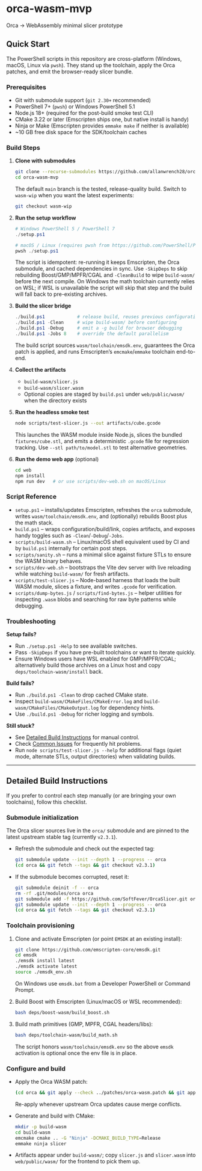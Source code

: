 # orca-wasm-mvp
Orca → WebAssembly minimal slicer prototype

## Quick Start

The PowerShell scripts in this repository are cross-platform (Windows, macOS, Linux via `pwsh`). They stand up the toolchain, apply the Orca patches, and emit the browser-ready slicer bundle.

### Prerequisites
- Git with submodule support (`git 2.30+` recommended)
- PowerShell 7+ (`pwsh`) or Windows PowerShell 5.1
- Node.js 18+ (required for the post-build smoke test CLI)
- CMake 3.22 or later (Emscripten ships one, but native install is handy)
- Ninja or Make (Emscripten provides `emmake make` if neither is available)
- ~10 GB free disk space for the SDK/toolchain caches

### Build Steps

1. **Clone with submodules**
   ```bash
   git clone --recurse-submodules https://github.com/allanwrench28/orca-wasm-mvp.git
   cd orca-wasm-mvp
   ```
   The default `main` branch is the tested, release-quality build. Switch to
   `wasm-wip` when you want the latest experiments:
   ```bash
   git checkout wasm-wip
   ```

2. **Run the setup workflow**
   ```powershell
   # Windows PowerShell 5 / PowerShell 7
   ./setup.ps1

   # macOS / Linux (requires pwsh from https://github.com/PowerShell/PowerShell)
   pwsh ./setup.ps1
   ```
   The script is idempotent: re-running it keeps Emscripten, the Orca submodule, and cached dependencies in sync. Use `-SkipDeps` to skip rebuilding Boost/GMP/MPFR/CGAL and `-CleanBuild` to wipe `build-wasm/` before the next compile. On Windows the math toolchain currently relies on WSL; if WSL is unavailable the script will skip that step and the build will fall back to pre-existing archives.

3. **Build the slicer bridge**
   ```powershell
   ./build.ps1            # release build, reuses previous configuration
   ./build.ps1 -Clean     # wipe build-wasm/ before configuring
   ./build.ps1 -Debug     # emit a -g build for browser debugging
   ./build.ps1 -Jobs 8    # override the default parallelism
   ```
   The build script sources `wasm/toolchain/emsdk.env`, guarantees the Orca patch is applied, and runs Emscripten’s `emcmake`/`emmake` toolchain end-to-end.

4. **Collect the artifacts**
   - `build-wasm/slicer.js`
   - `build-wasm/slicer.wasm`
   - Optional copies are staged by `build.ps1` under `web/public/wasm/` when the directory exists

5. **Run the headless smoke test**
   ```bash
   node scripts/test-slicer.js --out artifacts/cube.gcode
   ```
   This launches the WASM module inside Node.js, slices the bundled `fixtures/cube.stl`,
   and emits a deterministic `.gcode` file for regression tracking. Use
   `--stl path/to/model.stl` to test alternative geometries.

6. **Run the demo web app** (optional)
   ```bash
   cd web
   npm install
   npm run dev   # or use scripts/dev-web.sh on macOS/Linux
   ```

### Script Reference

- `setup.ps1` – installs/updates Emscripten, refreshes the `orca` submodule, writes `wasm/toolchain/emsdk.env`, and (optionally) rebuilds Boost plus the math stack.
- `build.ps1` – wraps configuration/build/link, copies artifacts, and exposes handy toggles such as `-Clean`/`-Debug`/`-Jobs`.
- `scripts/build-wasm.sh` – Linux/macOS shell equivalent used by CI and by `build.ps1` internally for certain post steps.
- `scripts/sanity.sh` – runs a minimal slice against fixture STLs to ensure the WASM binary behaves.
- `scripts/dev-web.sh` – bootstraps the Vite dev server with live reloading while watching `build-wasm/` for fresh artifacts.
- `scripts/test-slicer.js` – Node-based harness that loads the built WASM module, slices a fixture, and writes `.gcode` for verification.
- `scripts/dump-bytes.js` / `scripts/find-bytes.js` – helper utilities for inspecting `.wasm` blobs and searching for raw byte patterns while debugging.

### Troubleshooting

**Setup fails?**
- Run `./setup.ps1 -Help` to see available switches.
- Pass `-SkipDeps` if you have pre-built toolchains or want to iterate quickly.
- Ensure Windows users have WSL enabled for GMP/MPFR/CGAL; alternatively build those archives on a Linux host and copy `deps/toolchain-wasm/install` back.

**Build fails?**
- Run `./build.ps1 -Clean` to drop cached CMake state.
- Inspect `build-wasm/CMakeFiles/CMakeError.log` and `build-wasm/CMakeFiles/CMakeOutput.log` for dependency hints.
- Use `./build.ps1 -Debug` for richer logging and symbols.

**Still stuck?**
- See [Detailed Build Instructions](#detailed-build-instructions) for manual control.
- Check [Common Issues](#common-issues) for frequently hit problems.
- Run `node scripts/test-slicer.js --help` for additional flags (quiet mode, alternate STLs, output directories) when validating builds.

---

## Detailed Build Instructions

If you prefer to control each step manually (or are bringing your own toolchains), follow this checklist.

### Submodule initialization

The Orca slicer sources live in the `orca/` submodule and are pinned to the
latest upstream stable tag (currently `v2.3.1`).

- Refresh the submodule and check out the expected tag:
   ```bash
   git submodule update --init --depth 1 --progress -- orca
   (cd orca && git fetch --tags && git checkout v2.3.1)
   ```
- If the submodule becomes corrupted, reset it:
   ```bash
   git submodule deinit -f -- orca
   rm -rf .git/modules/orca orca
   git submodule add -f https://github.com/SoftFever/OrcaSlicer.git orca
   git submodule update --init --depth 1 --progress -- orca
   (cd orca && git fetch --tags && git checkout v2.3.1)
   ```

### Toolchain provisioning

1. Clone and activate Emscripten (or point `EMSDK` at an existing install):
   ```bash
   git clone https://github.com/emscripten-core/emsdk.git
   cd emsdk
   ./emsdk install latest
   ./emsdk activate latest
   source ./emsdk_env.sh
   ```
   On Windows use `emsdk.bat` from a Developer PowerShell or Command Prompt.

2. Build Boost with Emscripten (Linux/macOS or WSL recommended):
   ```bash
   bash deps/boost-wasm/build_boost.sh
   ```

3. Build math primitives (GMP, MPFR, CGAL headers/libs):
   ```bash
   bash deps/toolchain-wasm/build_math.sh
   ```
   The script honors `wasm/toolchain/emsdk.env` so the above `emsdk` activation is optional once the env file is in place.

### Configure and build

- Apply the Orca WASM patch:
  ```bash
  (cd orca && git apply --check ../patches/orca-wasm.patch && git apply ../patches/orca-wasm.patch)
  ```
  Re-apply whenever upstream Orca updates cause merge conflicts.

- Generate and build with CMake:
  ```bash
  mkdir -p build-wasm
  cd build-wasm
  emcmake cmake .. -G "Ninja" -DCMAKE_BUILD_TYPE=Release
  emmake ninja slicer
  ```

- Artifacts appear under `build-wasm/`; copy `slicer.js` and `slicer.wasm` into `web/public/wasm/` for the frontend to pick them up.
